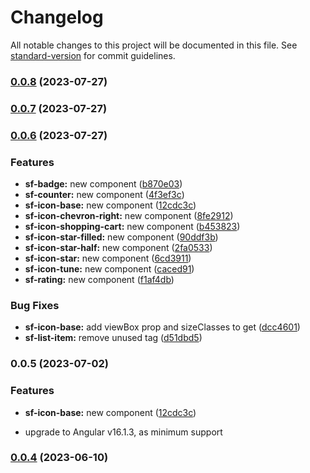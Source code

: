 # Changelog

All notable changes to this project will be documented in this file. See [standard-version](https://github.com/conventional-changelog/standard-version) for commit guidelines.

### [0.0.8](https://github.com/runyasak/ng-storefront-ui/compare/v0.0.7...v0.0.8) (2023-07-27)

### [0.0.7](https://github.com/runyasak/ng-storefront-ui/compare/v0.0.6...v0.0.7) (2023-07-27)

### [0.0.6](https://github.com/runyasak/ng-storefront-ui/compare/v0.0.4...v0.0.6) (2023-07-27)

### Features

- **sf-badge:** new component ([b870e03](https://github.com/runyasak/ng-storefront-ui/commit/b870e036c8f1b58d28d1f98eba9c9a3da957dd8d))
- **sf-counter:** new component ([4f3ef3c](https://github.com/runyasak/ng-storefront-ui/commit/4f3ef3cef5f78357da66f2c84699827696573dfd))
- **sf-icon-base:** new component ([12cdc3c](https://github.com/runyasak/ng-storefront-ui/commit/12cdc3c7144cf7a78105487ae3db26de552470c7))
- **sf-icon-chevron-right:** new component ([8fe2912](https://github.com/runyasak/ng-storefront-ui/commit/8fe2912c42404126ab39e2e7a2df9eeafc6f3158))
- **sf-icon-shopping-cart:** new component ([b453823](https://github.com/runyasak/ng-storefront-ui/commit/b4538234549d23d5fabf57206d069633e46c583e))
- **sf-icon-star-filled:** new component ([90ddf3b](https://github.com/runyasak/ng-storefront-ui/commit/90ddf3b7182fe2f57152e80ecaa055a1be566753))
- **sf-icon-star-half:** new component ([2fa0533](https://github.com/runyasak/ng-storefront-ui/commit/2fa0533fa5810c7b49a38c9d02d904e0d2fe01d7))
- **sf-icon-star:** new component ([6cd3911](https://github.com/runyasak/ng-storefront-ui/commit/6cd391123d94c0feb46278aba1f71a7f6a4d6da5))
- **sf-icon-tune:** new component ([caced91](https://github.com/runyasak/ng-storefront-ui/commit/caced91f8eb614dfe92d56e65e34ee0bc79d0c00))
- **sf-rating:** new component ([f1af4db](https://github.com/runyasak/ng-storefront-ui/commit/f1af4db94d750b6c3230da4914adece4103fb21d))

### Bug Fixes

- **sf-icon-base:** add viewBox prop and sizeClasses to get ([dcc4601](https://github.com/runyasak/ng-storefront-ui/commit/dcc46013043fe9f8d0eb9f272a025a253e481d0b))
- **sf-list-item:** remove unused tag ([d51dbd5](https://github.com/runyasak/ng-storefront-ui/commit/d51dbd5375ef8bc5819706a323f419bf7a29160f))

### 0.0.5 (2023-07-02)

### Features

- **sf-icon-base:** new component ([12cdc3c](https://github.com/runyasak/ng-storefront-ui/commit/12cdc3c7144cf7a78105487ae3db26de552470c7))

- upgrade to Angular v16.1.3, as minimum support

### [0.0.4](https://github.com/runyasak/ng-storefront-ui/compare/v0.0.3...v0.0.4) (2023-06-10)
